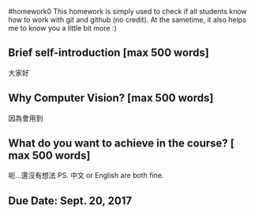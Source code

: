 #homework0
This homework is simply used to check if all students know how to work with git and github (no credit).
At the sametime, it also helps me to know you a little bit more :)

## Brief self-introduction [max 500 words]
大家好       
## Why Computer Vision? [max 500 words]
因為會用到
## What do you want to achieve in the course? [ max 500 words]
呃...還沒有想法
PS. 中文 or English are both fine.

## Due Date: Sept. 20, 2017
